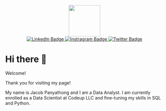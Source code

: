

<div id="header" align="center">
  <img src="https://media0.giphy.com/media/fvx95jkua5th3YeThr/giphy.gif?cid=ecf05e47ys1odl1qdcxcnezdnolqitwgfi2k1sn2cknof211&rid=giphy.gif&ct=s" width="100"/>
</div>
<div id="badges" align="center">
  <a href="https://www.linkedin.com/in/jacob-panyathong/">
    <img src="https://img.shields.io/badge/LinkedIn-blue?style=for-the-badge&logo=linkedin&logoColor=white" alt="LinkedIn Badge"/>
  </a>
  <a href="https://www.instagram.com/goodmorningjacob/?igshid=ZDdkNTZiNTM%3D">
    <img src="https://img.shields.io/badge/Instagram-ff69b4?style=for-the-badge&logo=instagram&logoColor=white" alt="Instragram Badge"/>
  </a>
  <a href="https://twitter.com/JacobPanyathong">
    <img src="https://img.shields.io/badge/Twitter-blue?style=for-the-badge&logo=twitter&logoColor=white" alt="Twitter Badge"/>
  </a>
</div>
<div id="badges" align="center">
    <a>
    <img src="https://komarev.com/ghpvc/?username=your-github-username&style=flat-square&color=blue" alt=""/>
   </a>
  </div>
<div>
  <a>
  <H1>Hi there 👋
  </H1>
  </a>
  <a>
    <p>Welcome!</p>
    <p> Thank you for visiting my page!</p>
    <p> My name is Jacob Panyathong and I am a Data Analyst. I am currently enrolled as a Data Scientist at Codeup LLC and fine-tuning my skills in SQL and          Python. </p>
    <p></p>
  </a>
  </div>

<!--
**jacobpanyathong1/jacobpanyathong1** is a ✨ _special_ ✨ repository because its `README.md` (this file) appears on your GitHub profile.

Here are some ideas to get you started:

- 🔭 I’m currently working on ### Creating Repositories
- 🌱 I’m currently learning Python
- 👯 I’m looking to collaborate on any data lake projects.
- 💬 Ask me about **Data Science**
- 📫 How to reach me: jacobpanyathong1@gmail.com
- 😄 Pronouns: He/Him
- ⚡ Fun fact: I am enjoy reading, hiking and outdoor activites. 
-->
